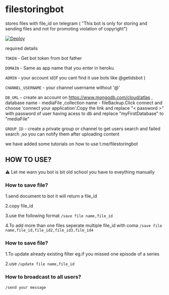 # filestoringbot
stores files with file_id on telegram ( "This bot is only for storing and sending files and not for promoting violation of copyright")

<a href="https://heroku.com/deploy?template=https://github.com/Amalrajanj/filestoringbot">
  <img src="https://www.herokucdn.com/deploy/button.svg" alt="Deploy">
</a>


required details 

<code>TOKEN</code> - Get bot token from bot father

<code>DOMAIN</code> - Same as app name that you enter in heroku

<code>ADMIN</code> - your account id(if you cant find it use bots like @getidsbot )

<code>CHANNEL_USERNAME</code> - your channel username without '@'

<code>DB_URL</code> - create an account on https://www.mongodb.com/cloud/atlas , database name - mediaFile ,collection name - fileBackup.Click connect and choose 'connect your application'.Copy the link and replace "< password >" with password of user having acess to db and replace "myFirstDatabase" to "mediaFile"
  
<code>GROUP_ID</code> - create a private group or channel to get users search and failed search ,so you can notify them after uploading content




we have added some tutorials on how to use t.me/filestoringbot

<h2>HOW TO USE?</h2
  
  ⚠ Let me warn you bot is bit old school you have to eveything manually
  
<h3>How to save file?</h3>
  
  1.send document to bot it will return a file_id
  
  2.copy file_id
  
  3.use the following format <code>/save file name,file_id</code>
  
  4.To add more than one files seperate multiple file_id with coma <code>/save file name,file_id,file_id2,file_id3,file_id4</code>


<h3>How to save file?</h3>

  1.To update already existing filter eg.if you missed one episode of a series
  
  2.use <code>/update file name,file_id</code>

<h3>How to broadcast to all users?</h3>
 
 <code>/send your message</code>
 


